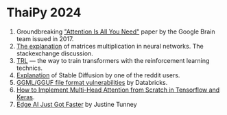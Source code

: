 # ThaiPy 2024
1. Groundbreaking ["Attention Is All You Need"](https://arxiv.org/abs/1706.03762) paper by the Google Brain team issued in 2017.
2. [The explanation](https://datascience.stackexchange.com/questions/75855/what-types-of-matrix-multiplication-are-used-in-machine-learning-when-are-they) of matrices multiplication in neural networks. The stackexchange discussion.
3. [TRL](https://github.com/huggingface/trl/tree/main) — the way to train transformers with the reinforcement learning technics.
4. [Explanation](https://www.reddit.com/r/StableDiffusion/comments/xm7ndc/comment/ipmvdyn/) of Stable Diffusion by one of the reddit users.
5. [GGML/GGUF file format vulnerabilities](https://www.databricks.com/blog/ggml-gguf-file-format-vulnerabilities) by Databricks.
6. [How to Implement Multi-Head Attention from Scratch in Tensorflow and Keras](https://machinelearningmastery.com/how-to-implement-multi-head-attention-from-scratch-in-tensorflow-and-keras/).
7. [Edge AI Just Got Faster](https://justine.lol/mmap/) by Justine Tunney

